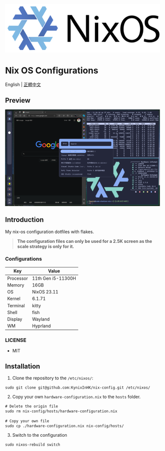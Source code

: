![logo](./docs/nixos_logo.png)

# Nix OS Configurations
English | <a href="./docs/README_ZH_TW.md">正體中文</a>

## Preview
![preview](./docs/preview.png)

## Introduction
My nix-os configuration dotfiles with flakes.

> **The configuration files can only be used for a 2.5K screen as the scale strategy is only for it.** 

### Configurations

| Key | Value |
|---|---|
| Processor | 11th Gen i5-11300H |
| Memory | 16GB |
| OS | NixOS 23.11 |
| Kernel | 6.1.71 |
| Terminal | kitty |
| Shell | fish |
| Display | Wayland |
| WM | Hyprland |

### LICENSE
- MIT

## Installation

1. Clone the repository to the `/etc/nixos/`:

```shell
sudo git clone git@github.com:KynixInHK/nix-config.git /etc/nixos/
```
2. Copy your own `hardware-configuration.nix` to the `hosts` folder.

```shell
# Delete the origin file
sudo rm nix-config/hosts/hardware-configuration.nix

# Copy your own file
sudo cp ./hardware-configuration.nix nix-config/hosts/
```
3. Switch to the configuration
```shell
sudo nixos-rebuild switch
```